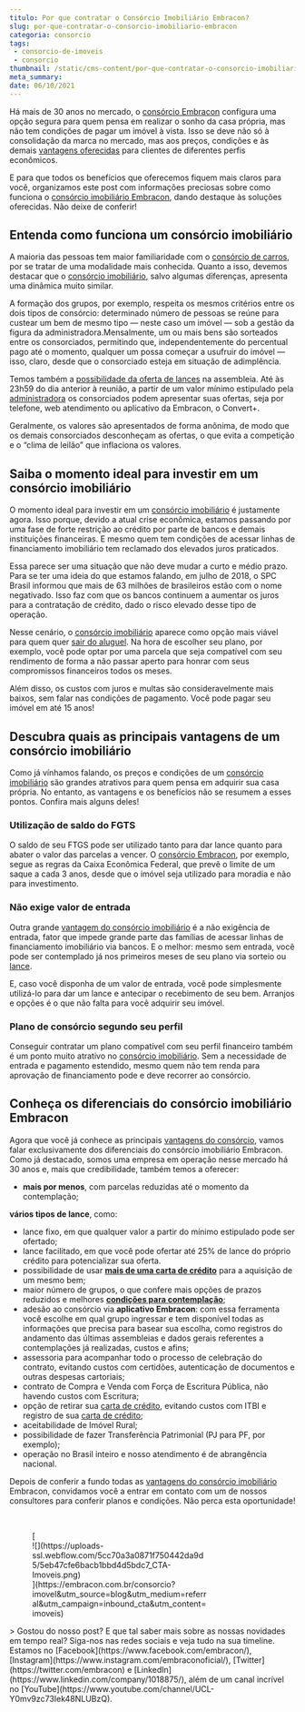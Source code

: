 ```yaml
---
titulo: Por que contratar o Consórcio Imobiliário Embracon?
slug: por-que-contratar-o-consorcio-imobiliario-embracon
categoria: consorcio
tags:
 - consorcio-de-imoveis
 - consorcio
thumbnail: /static/cms-content/por-que-contratar-o-consorcio-imobiliario-embracon.jpg
meta_summary: 
date: 06/10/2021
---
```

Há mais de 30 anos no mercado, o [consórcio Embracon](https://www.embracon.com.br/blog/por-que-voce-deve-escolher-o-consorcio-embracon) configura uma opção segura para quem pensa em realizar o sonho da casa própria, mas não tem condições de pagar um imóvel à vista. Isso se deve não só à consolidação da marca no mercado, mas aos preços, condições e às demais [vantagens oferecidas](https://www.embracon.com.br/conhecaoconsorcio/quais-sao-as-vantagens-do-consorcio) para clientes de diferentes perfis econômicos.

E para que todos os benefícios que oferecemos fiquem mais claros para você, organizamos este post com informações preciosas sobre como funciona o [consórcio imobiliário Embracon](https://www.embracon.com.br/consorcio-de-imoveis), dando destaque às soluções oferecidas. Não deixe de conferir!

Entenda como funciona um consórcio imobiliário
----------------------------------------------

A maioria das pessoas tem maior familiaridade com o [consórcio de carros](https://www.embracon.com.br/consorcio-de-carros), por se tratar de uma modalidade mais conhecida. Quanto a isso, devemos destacar que o [consórcio imobiliário](https://www.embracon.com.br/consorcio-de-imoveis), salvo algumas diferenças, apresenta uma dinâmica muito similar.

A formação dos grupos, por exemplo, respeita os mesmos critérios entre os dois tipos de consórcio: determinado número de pessoas se reúne para custear um bem de mesmo tipo — neste caso um imóvel — sob a gestão da figura da administradora.Mensalmente, um ou mais bens são sorteados entre os consorciados, permitindo que, independentemente do percentual pago até o momento, qualquer um possa começar a usufruir do imóvel — isso, claro, desde que o consorciado esteja em situação de adimplência.

Temos também a [possibilidade da oferta de lances](https://www.embracon.com.br/blog/como-funcionam-os-tipos-de-lances-no-consorcio) na assembleia. Até às 23h59 do dia anterior à reunião, a partir de um valor mínimo estipulado pela [administradora](https://www.embracon.com.br/blog/afinal-o-que-uma-administradora-de-consorcio-faz) os consorciados podem apresentar suas ofertas, seja por telefone, web atendimento ou aplicativo da Embracon, o Convert+.

Geralmente, os valores são apresentados de forma anônima, de modo que os demais consorciados desconheçam as ofertas, o que evita a competição e o “clima de leilão” que inflaciona os valores.

Saiba o momento ideal para investir em um consórcio imobiliário
---------------------------------------------------------------

O momento ideal para investir em um [consórcio imobiliário](https://www.embracon.com.br/consorcio-de-imoveis) é justamente agora. Isso porque, devido a atual crise econômica, estamos passando por uma fase de forte restrição ao crédito por parte de bancos e demais instituições financeiras. E mesmo quem tem condições de acessar linhas de financiamento imobiliário tem reclamado dos elevados juros praticados.

Essa parece ser uma situação que não deve mudar a curto e médio prazo. Para se ter uma ideia do que estamos falando, em julho de 2018, o SPC Brasil informou que mais de 63 milhões de brasileiros estão com o nome negativado. Isso faz com que os bancos continuem a aumentar os juros para a contratação de crédito, dado o risco elevado desse tipo de operação.

Nesse cenário, o [consórcio imobiliário](https://www.embracon.com.br/consorcio-de-imoveis) aparece como opção mais viável para quem quer [sair do aluguel](https://www.embracon.com.br/blog/como-sair-do-aluguel-definitivamente). Na hora de escolher seu plano, por exemplo, você pode optar por uma parcela que seja compatível com seu rendimento de forma a não passar aperto para honrar com seus compromissos financeiros todos os meses.

Além disso, os custos com juros e multas são consideravelmente mais baixos, sem falar nas condições de pagamento. Você pode pagar seu imóvel em até 15 anos!

Descubra quais as principais vantagens de um consórcio imobiliário
------------------------------------------------------------------

Como já vínhamos falando, os preços e condições de um [consórcio imobiliário](https://www.embracon.com.br/consorcio-de-imoveis) são grandes atrativos para quem pensa em adquirir sua casa própria. No entanto, as vantagens e os benefícios não se resumem a esses pontos. Confira mais alguns deles!

### Utilização de saldo do FGTS

O saldo de seu FTGS pode ser utilizado tanto para dar lance quanto para abater o valor das parcelas a vencer. O [consórcio Embracon](https://www.embracon.com.br/blog/por-que-voce-deve-escolher-o-consorcio-embracon), por exemplo, segue as regras da Caixa Econômica Federal, que prevê o limite de um saque a cada 3 anos, desde que o imóvel seja utilizado para moradia e não para investimento.

### Não exige valor de entrada

Outra grande [vantagem do consórcio imobiliário](https://www.embracon.com.br/blog/confira-10-vantagens-indiscutiveis-do-consorcio) é a não exigência de entrada, fator que impede grande parte das famílias de acessar linhas de financiamento imobiliário via bancos. E o melhor: mesmo sem entrada, você pode ser contemplado já nos primeiros meses de seu plano via sorteio ou [lance](https://www.embracon.com.br/blog/como-funcionam-os-tipos-de-lances-no-consorcio).

E, caso você disponha de um valor de entrada, você pode simplesmente utilizá-lo para dar um lance e antecipar o recebimento de seu bem. Arranjos e opções é o que não falta para você adquirir seu imóvel.

### Plano de consórcio segundo seu perfil

Conseguir contratar um plano compatível com seu perfil financeiro também é um ponto muito atrativo no [consórcio imobiliário](https://www.embracon.com.br/consorcio-de-imoveis). Sem a necessidade de entrada e pagamento estendido, mesmo quem não tem renda para aprovação de financiamento pode e deve recorrer ao consórcio.

Conheça os diferenciais do consórcio imobiliário Embracon
---------------------------------------------------------

Agora que você já conhece as principais [vantagens do consórcio](https://www.embracon.com.br/blog/confira-10-vantagens-indiscutiveis-do-consorcio), vamos falar exclusivamente dos diferenciais do consórcio imobiliário Embracon. Como já destacado, somos uma empresa em operação nesse mercado há 30 anos e, mais que credibilidade, também temos a oferecer:

- **mais por menos**, com parcelas reduzidas até o momento da contemplação;

**vários tipos de lance**, como:

- lance fixo, em que qualquer valor a partir do mínimo estipulado pode ser ofertado;
- lance facilitado, em que você pode ofertar até 25% de lance do próprio crédito para potencializar sua oferta.
- possibilidade de usar [**mais de uma carta de crédito**](https://www.embracon.com.br/blog/o-que-voce-precisa-saber-sobre-a-carta-de-credito-de-consorcios) para a aquisição de um mesmo bem;
- maior número de grupos, o que confere mais opções de prazos reduzidos e melhores [**condições para contemplação**](https://www.embracon.com.br/conhecaoconsorcio/o-que-e-contemplacao);
- adesão ao consórcio via **aplicativo Embracon**: com essa ferramenta você escolhe em qual grupo ingressar e tem disponível todas as informações que precisa para basear sua escolha, como registros do andamento das últimas assembleias e dados gerais referentes a contemplações já realizadas, custos e afins;
- assessoria para acompanhar todo o processo de celebração do contrato, evitando custos com certidões, autenticação de documentos e outras despesas cartoriais;
- contrato de Compra e Venda com Força de Escritura Pública, não havendo custos com Escritura;
- opção de retirar sua [carta de crédito](https://www.embracon.com.br/blog/o-que-voce-precisa-saber-sobre-a-carta-de-credito-de-consorcios), evitando custos com ITBI e registro de sua [carta de crédito](https://www.embracon.com.br/conhecaoconsorcio/o-que-e-carta-de-credito);
- aceitabilidade de Imóvel Rural;
- possibilidade de fazer Transferência Patrimonial (PJ para PF, por exemplo);
- operação no Brasil inteiro e nosso atendimento é de abrangência nacional.

Depois de conferir a fundo todas as [vantagens do consórcio imobiliário](https://www.embracon.com.br/blog/confira-10-vantagens-indiscutiveis-do-consorcio) Embracon, convidamos você a entrar em contato com um de nossos consultores para conferir planos e condições. Não perca esta oportunidade!

‍

<figure class="w-richtext-figure-type-image w-richtext-align-center" style="max-width:310px">[<div>![](https://uploads-ssl.webflow.com/5cc70a3a0871f750442da9d5/5eb47cfe6bacb1bbd4d5bdc7_CTA-Imoveis.png)</div>](https://embracon.com.br/consorcio?imovel&utm_source=blog&utm_medium=referral&utm_campaign=inbound_cta&utm_content=imoveis)</figure>> Gostou do nosso post? E que tal saber mais sobre as nossas novidades em tempo real? Siga-nos nas redes sociais e veja tudo na sua timeline. Estamos no [Facebook](https://www.facebook.com/embracon/), [Instagram](https://www.instagram.com/embraconoficial/), [Twitter](https://twitter.com/embracon) e [LinkedIn](https://www.linkedin.com/company/1018875/), além de um canal incrível no [YouTube](https://www.youtube.com/channel/UCL-Y0mv9zc73Iek48NLUBzQ).

‍
